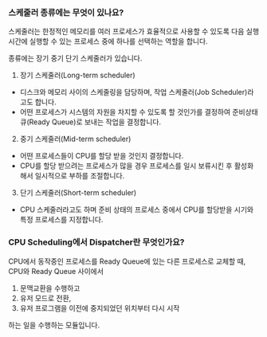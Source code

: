 ### 스케줄러 종류에는 무엇이 있나요?
스케줄러는 한정적인 메모리를 여러 프로세스가 효율적으로 사용할 수 있도록 다음 실행 시간에 실행할 수 있는 프로세스 중에 하나를 선택하는 역할을 합니다.

종류에는 장기 중기 단기 스케줄러가 있습니다.

1. 장기 스케줄러(Long-term scheduler)
- 디스크와 메모리 사이의 스케줄링을 담당하며, 작업 스케줄러(Job Scheduler)라고도 합니다.
- 어떤 프로세스가 시스템의 자원을 차지할 수 있도록 할 것인가를 결정하여 준비상태 큐(Ready Queue)로 보내는 작업을 결정합니다.

2. 중기 스케줄러(Mid-term scheduler)
- 어떤 프로세스들이 CPU를 할당 받을 것인지 결정합니다.
- CPU를 할당 받으려는 프로세스가 많을 경우 프로세스를 일시 보류시킨 후 활성화해서 일시적으로 부하를 조절합니다.

3. 단기 스케줄러(Short-term scheduler)
- CPU 스케줄러라고도 하며 준비 상태의 프로세스 중에서 CPU를 할당받을 시기와 특정 프로세스를 지정합니다.

### CPU Scheduling에서 Dispatcher란 무엇인가요?
CPU에서 동작중인 프로세스를 Ready Queue에 있는 다른 프로세스로 교체할 때, CPU와 Ready Queue 사이에서
1. 문맥교환을 수행하고
2. 유저 모드로 전환,
3. 유저 프로그램을 이전에 중지되었던 위치부터 다시 시작

하는 일을 수행하는 모듈입니다.